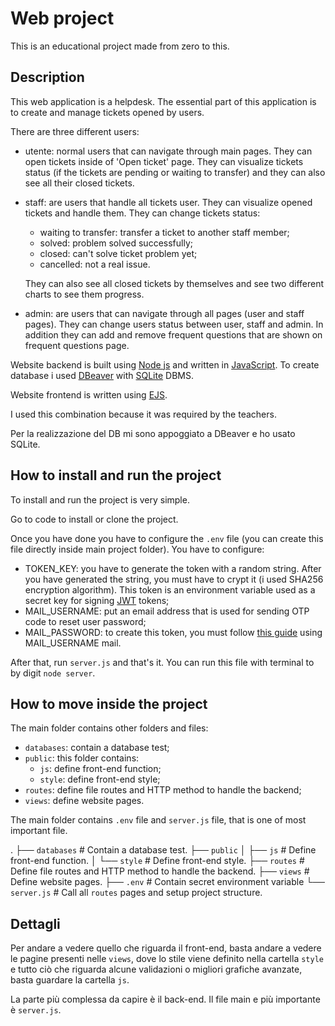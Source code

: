 # Web project

This is an educational project made from zero to this.

## Description

This web application is a helpdesk. The essential part of this application is to create and manage tickets opened by users.

There are three different users:

- utente: normal users that can navigate through main pages. They can open tickets inside of 'Open ticket' page. They can visualize tickets status (if the tickets are pending or waiting to transfer) and they can also see all their closed tickets.
- staff: are users that handle all tickets user. They can visualize opened tickets and handle them. They can change tickets status:
  - waiting to transfer: transfer a ticket to another staff member;
  - solved: problem solved successfully;
  - closed: can't solve ticket problem yet;
  - cancelled: not a real issue.
  
  They can also see all closed tickets by themselves and see two different charts to see them progress.
- admin: are users that can navigate through all pages (user and staff pages). They can change users status between user, staff and admin. In addition they can add and remove frequent questions that are shown on frequent questions page.

Website backend is built using [Node js](https://nodejs.org/en) and written in [JavaScript](https://www.javascript.com). To create database i used [DBeaver](https://dbeaver.io) with [SQLite](https://www.sqlite.org) DBMS.

Website frontend is written using [EJS](https://ejs.co).

I used this combination because it was required by the teachers.

Per la realizzazione del DB mi sono appoggiato a DBeaver e ho usato SQLite.

## How to install and run the project

To install and run the project is very simple.

Go to code to install or clone the project.

Once you have done you have to configure the `.env` file (you can create this file directly inside main project folder). You have to configure:

- TOKEN_KEY: you have to generate the token with a random string. After you have generated the string, you must have to crypt it (i used SHA256 encryption algorithm). This token is an environment variable used as a secret key for signing [JWT](https://jwt.io) tokens;
- MAIL_USERNAME: put an email address that is used for sending OTP code to reset user password;
- MAIL_PASSWORD: to create this token, you must follow [this guide](https://support.google.com/mail/answer/185833?hl=en) using MAIL_USERNAME mail.

After that, run `server.js` and that's it. You can run this file with terminal to by digit `node server`.

## How to move inside the project

The main folder contains other folders and files:

- `databases`: contain a database test;
- `public`: this folder contains:
  - `js`: define front-end function;
  - `style`: define front-end style;
- `routes`: define file routes and HTTP method to handle the backend;
- `views`: define website pages.

The main folder contains `.env` file and `server.js` file, that is one of most important file.

.
├── `databases`                   # Contain a database test.
├── `public`
│   ├── `js`                      # Define front-end function.
│   └── `style`                   # Define front-end style.
├── `routes`                      # Define file routes and HTTP method to handle the backend.
├── `views`                       # Define website pages.
├── `.env`                        # Contain secret environment variable
└── `server.js`                   # Call all `routes` pages and setup project structure.

## Dettagli

Per andare a vedere quello che riguarda il front-end, basta andare a vedere le pagine presenti nelle `views`, dove lo stile viene definito nella cartella `style` e tutto ciò che riguarda alcune validazioni o migliori grafiche avanzate, basta guardare la cartella `js`.

La parte più complessa da capire è il back-end. Il file main e più importante è `server.js`.
